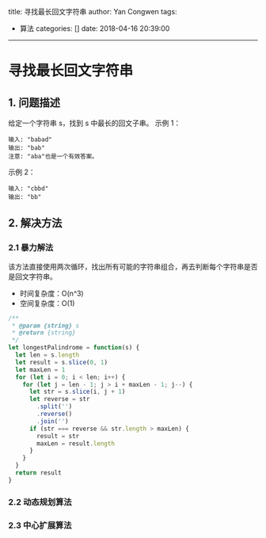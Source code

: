 title: 寻找最长回文字符串
author: Yan Congwen
tags:
  - 算法
categories: []
date: 2018-04-16 20:39:00
---
# 寻找最长回文字符串

## 1. 问题描述

给定一个字符串 s，找到 s 中最长的回文子串。
示例 1：

```
输入: "babad"
输出: "bab"
注意: "aba"也是一个有效答案。
```

示例 2：

```
输入: "cbbd"
输出: "bb"
```

## 2. 解决方法

### 2.1 暴力解法

该方法直接使用两次循环，找出所有可能的字符串组合，再去判断每个字符串是否是回文字符串。

- 时间复杂度：O(n^3)
- 空间复杂度：O(1)

```javascript
/**
 * @param {string} s
 * @return {string}
 */
let longestPalindrome = function(s) {
  let len = s.length
  let result = s.slice(0, 1)
  let maxLen = 1
  for (let i = 0; i < len; i++) {
    for (let j = len - 1; j > i + maxLen - 1; j--) {
      let str = s.slice(i, j + 1)
      let reverse = str
        .split('')
        .reverse()
        .join('')
      if (str === reverse && str.length > maxLen) {
        result = str
        maxLen = result.length
      }
    }
  }
  return result
}
```

### 2.2 动态规划算法

### 2.3 中心扩展算法
